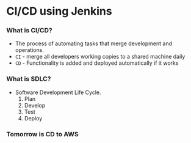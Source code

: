 # CI/CD using Jenkins  
### What is CI/CD?  
* The process of automating tasks that merge development and operations.  
* `CI` - merge all developers working copies to a shared machine daily
* `CD` - Functionality is added and deployed automatically if it works


### What is SDLC?  
* Software Development Life Cycle.  
    1. Plan
    2. Develop
    3. Test
    4. Deploy
  

### Tomorrow is CD to AWS 


